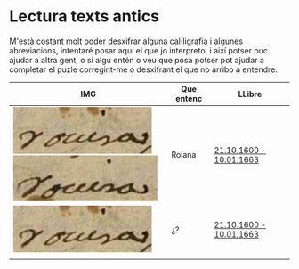 # Lectura texts antics

M'està costant molt poder desxifrar alguna cal·ligrafia i algunes abreviacions, intentaré posar aquí el que jo interpreto, i així potser puc ajudar a altra gent, o si algú entén o veu que posa potser pot ajudar a completar el puzle corregint-me o desxifrant el que no arribo a entendre.



| IMG  | Que entenc | LLibre |
| ------------- | ------------- | ------------- |
| ![](https://github.com/arbreFamiliar/DadesGenerals/blob/master/Lectura/imatges/Arbeca/Baptismes/21.10.1600-10.01.1663/1.PNG) ![](https://github.com/arbreFamiliar/DadesGenerals/blob/master/Lectura/imatges/Arbeca/Baptismes/21.10.1600-10.01.1663/2.PNG)  | Roiana  | [21.10.1600 - 10.01.1663](https://arxiuenlinia.ahat.cat/Document/0000013893#imatge-3) |
|  ![](https://github.com/arbreFamiliar/DadesGenerals/blob/master/Lectura/imatges/Arbeca/Baptismes/21.10.1600-10.01.1663/1.PNG) | ¿?  | [21.10.1600 - 10.01.1663](https://arxiuenlinia.ahat.cat/Document/0000013893#imatge-3) |
|   |   |  |